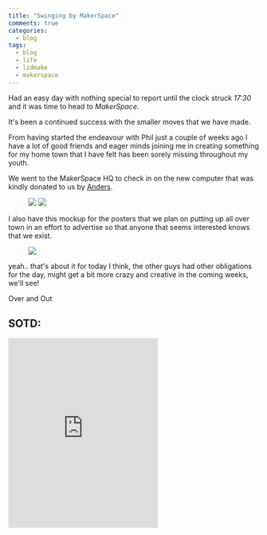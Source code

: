 ```yaml
---
title: "Swinging by MakerSpace"
comments: true
categories:
  - blog
tags:
  - blog
  - life
  - lidmake
  - makerspace
---
```

Had an easy day with nothing special to report until the clock struck *17:30* and it was time to head to *MakerSpace*. 

It's been a continued success with the smaller moves that we have made.

From having started the endeavour with Phil just a couple of weeks ago I have a lot of good friends and eager minds joining me in creating something for my home town that I have felt has been sorely missing throughout my youth.

We went to the MakerSpace HQ to check in on the new computer that was kindly donated to us by [Anders](https://se.linkedin.com/in/anders-wik-998a8255). 

<figure>
  <a href="https://github.com/dotMavriQ/dotmavriq.github.io/blob/master/assets/Camera/20180628_ms1.jpg?raw=true">
    <img src="https://github.com/dotMavriQ/dotmavriq.github.io/blob/master/assets/Camera/20180628_ms1.jpg?raw=true"></a>
    <a href="https://github.com/dotMavriQ/dotmavriq.github.io/blob/master/assets/Camera/20180628_ms2.jpg?raw=true">
    <img src="https://github.com/dotMavriQ/dotmavriq.github.io/blob/master/assets/Camera/20180628_ms2.jpg?raw=true"></a>
    </figure>

I also have this mockup for the posters that we plan on putting up all over town in an effort to advertise so that anyone that seems interested knows that we exist.

<figure>
  <a href="https://github.com/dotMavriQ/dotmavriq.github.io/blob/master/assets/Camera/MakerMockUp.png?raw=true">
    <img src="https://github.com/dotMavriQ/dotmavriq.github.io/blob/master/assets/Camera/MakerMockUp.png?raw=true"></a>
    </figure>

yeah.. that's about it for today I think, the other guys had other obligations for the day, might get a bit more crazy and creative in the coming weeks, we'll see! 

Over and Out 

## SOTD:

<iframe src="https://open.spotify.com/embed?uri=spotify:track:6WcSx88BaYwHtT6izZSDRL" width="300" height="380" frameborder="0" allowtransparency="true" allow="encrypted-media"></iframe>
